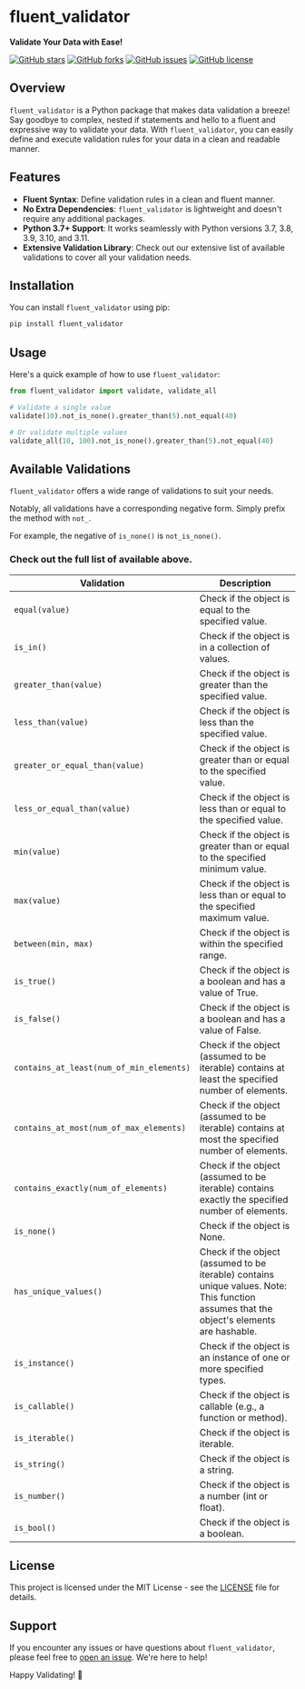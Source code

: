 
# fluent_validator

**Validate Your Data with Ease!**

[![GitHub stars](https://img.shields.io/github/stars/mariotaddeucci/fluent_validator.svg?style=flat-square)](https://github.com/mariotaddeucci/fluent_validator/stargazers)
[![GitHub forks](https://img.shields.io/github/forks/mariotaddeucci/fluent_validator.svg?style=flat-square)](https://github.com/mariotaddeucci/fluent_validator/network)
[![GitHub issues](https://img.shields.io/github/issues/mariotaddeucci/fluent_validator.svg?style=flat-square)](https://github.com/mariotaddeucci/fluent_validator/issues)
[![GitHub license](https://img.shields.io/github/license/mariotaddeucci/fluent_validator.svg?style=flat-square)](https://github.com/mariotaddeucci/fluent_validator/blob/main/LICENSE)

## Overview

`fluent_validator` is a Python package that makes data validation a breeze! Say goodbye to complex, nested if statements and hello to a fluent and expressive way to validate your data. With `fluent_validator`, you can easily define and execute validation rules for your data in a clean and readable manner.

## Features

- **Fluent Syntax**: Define validation rules in a clean and fluent manner.
- **No Extra Dependencies**: `fluent_validator` is lightweight and doesn't require any additional packages.
- **Python 3.7+ Support**: It works seamlessly with Python versions 3.7, 3.8, 3.9, 3.10, and 3.11.
- **Extensive Validation Library**: Check out our extensive list of available validations to cover all your validation needs.

## Installation

You can install `fluent_validator` using pip:

```bash
pip install fluent_validator
````

## Usage

Here's a quick example of how to use `fluent_validator`:

```python
from fluent_validator import validate, validate_all

# Validate a single value
validate(10).not_is_none().greater_than(5).not_equal(40)

# Or validate multiple values
validate_all(10, 100).not_is_none().greater_than(5).not_equal(40)
```

## Available Validations

`fluent_validator` offers a wide range of validations to suit your needs.

Notably, all validations have a corresponding negative form. Simply prefix the method with `not_`.

For example, the negative of `is_none()` is `not_is_none()`.

### Check out the full list of available above.

| Validation | Description |
| --- | --- |
| `equal(value)` | Check if the object is equal to the specified value. |
| `is_in()` | Check if the object is in a collection of values. |
| `greater_than(value)` | Check if the object is greater than the specified value. |
| `less_than(value)` | Check if the object is less than the specified value. |
| `greater_or_equal_than(value)` | Check if the object is greater than or equal to the specified value. |
| `less_or_equal_than(value)` | Check if the object is less than or equal to the specified value. |
| `min(value)` | Check if the object is greater than or equal to the specified minimum value. |
| `max(value)` | Check if the object is less than or equal to the specified maximum value. |
| `between(min, max)` | Check if the object is within the specified range. |
| `is_true()` | Check if the object is a boolean and has a value of True. |
| `is_false()` | Check if the object is a boolean and has a value of False. |
| `contains_at_least(num_of_min_elements)` | Check if the object (assumed to be iterable) contains at least the specified number of elements. |
| `contains_at_most(num_of_max_elements)` | Check if the object (assumed to be iterable) contains at most the specified number of elements. |
| `contains_exactly(num_of_elements)` | Check if the object (assumed to be iterable) contains exactly the specified number of elements. |
| `is_none()` | Check if the object is None. |
| `has_unique_values()` | Check if the object (assumed to be iterable) contains unique values. Note: This function assumes that the object's elements are hashable. |
| `is_instance()` | Check if the object is an instance of one or more specified types. |
| `is_callable()` | Check if the object is callable (e.g., a function or method). |
| `is_iterable()` | Check if the object is iterable. |
| `is_string()` | Check if the object is a string. |
| `is_number()` | Check if the object is a number (int or float). |
| `is_bool()` | Check if the object is a boolean. |

## License

This project is licensed under the MIT License - see the [LICENSE](LICENSE) file for details.

## Support

If you encounter any issues or have questions about `fluent_validator`, please feel free to [open an issue](https://github.com/mariotaddeucci/fluent_validator/issues). We're here to help!

Happy Validating! 🚀
